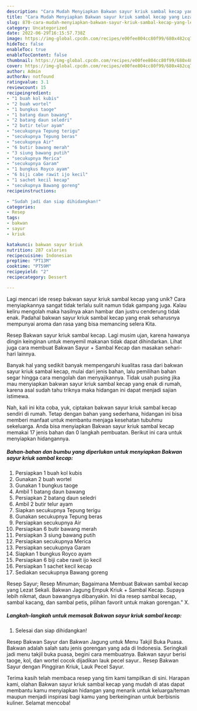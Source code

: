 ```yaml
---
description: "Cara Mudah Menyiapkan Bakwan sayur kriuk sambal kecap yang Lezat"
title: "Cara Mudah Menyiapkan Bakwan sayur kriuk sambal kecap yang Lezat"
slug: 870-cara-mudah-menyiapkan-bakwan-sayur-kriuk-sambal-kecap-yang-lezat
category: Uncategorized
date: 2022-06-29T16:15:57.738Z
image: https://img-global.cpcdn.com/recipes/e00fee804cc80f99/680x482cq70/bakwan-sayur-kriuk-sambal-kecap-foto-resep-utama.jpg
hideToc: false
enableToc: true
enableTocContent: false
thumbnail: https://img-global.cpcdn.com/recipes/e00fee804cc80f99/680x482cq70/bakwan-sayur-kriuk-sambal-kecap-foto-resep-utama.jpg
cover: https://img-global.cpcdn.com/recipes/e00fee804cc80f99/680x482cq70/bakwan-sayur-kriuk-sambal-kecap-foto-resep-utama.jpg
author: Admin
authorAv: notfound
ratingvalue: 3.1
reviewcount: 15
recipeingredient:
- "1 buah kol kubis"
- "2 buah wortel"
- "1 bungkus taoge"
- "1 batang daun bawang"
- "2 batang daun seledri"
- "2 butir telur ayam"
- "secukupnya Tepung terigu"
- "secukupnya Tepung beras"
- "secukupnya Air"
- "6 butir bawang merah"
- "3 siung bawang putih"
- "secukupnya Merica"
- "secukupnya Garam"
- "1 bungkus Royco ayam"
- "6 biji cabe rawit ijo kecil"
- "1 sachet kecil kecap"
- "secukupnya Bawang goreng"
recipeinstructions:

- "Sudah jadi dan siap dihidangkan!"
categories:
- Resep
tags:
- bakwan
- sayur
- kriuk

katakunci: bakwan sayur kriuk 
nutrition: 287 calories
recipecuisine: Indonesian
preptime: "PT13M"
cooktime: "PT59M"
recipeyield: "2"
recipecategory: Dessert

---
```





Lagi mencari ide resep bakwan sayur kriuk sambal kecap yang unik? Cara menyiapkannya sangat tidak terlalu sulit namun tidak gampang juga. Kalau keliru mengolah maka hasilnya akan hambar dan justru cenderung tidak enak. Padahal bakwan sayur kriuk sambal kecap yang enak seharusnya mempunyai aroma dan rasa yang bisa memancing selera Kita.





Resep Bakwan sayur kriuk sambal kecap. Lagi musim ujan, karena hawanya dingin keinginan untuk menyemil makanan tidak dapat dihindarkan. Lihat juga cara membuat Bakwan Sayur + Sambal Kecap dan masakan sehari-hari lainnya.

Banyak hal yang sedikit banyak mempengaruhi kualitas rasa dari bakwan sayur kriuk sambal kecap, mulai dari jenis bahan, lalu pemilihan bahan segar hingga cara mengolah dan menyajikannya. Tidak usah pusing jika mau menyiapkan bakwan sayur kriuk sambal kecap yang enak di rumah, karena asal sudah tahu triknya maka hidangan ini dapat menjadi sajian istimewa.






Nah, kali ini kita coba, yuk, ciptakan bakwan sayur kriuk sambal kecap sendiri di rumah. Tetap dengan bahan yang sederhana, hidangan ini bisa memberi manfaat untuk membantu menjaga kesehatan tubuhmu sekeluarga. Anda bisa menyiapkan Bakwan sayur kriuk sambal kecap memakai 17 jenis bahan dan 0 langkah pembuatan. Berikut ini cara untuk menyiapkan hidangannya.

<!--inarticleads1-->

##### Bahan-bahan dan bumbu yang diperlukan untuk menyiapkan Bakwan sayur kriuk sambal kecap:

1. Persiapkan 1 buah kol kubis
1. Gunakan 2 buah wortel
1. Gunakan 1 bungkus taoge
1. Ambil 1 batang daun bawang
1. Persiapkan 2 batang daun seledri
1. Ambil 2 butir telur ayam
1. Siapkan secukupnya Tepung terigu
1. Gunakan secukupnya Tepung beras
1. Persiapkan secukupnya Air
1. Persiapkan 6 butir bawang merah
1. Persiapkan 3 siung bawang putih
1. Persiapkan secukupnya Merica
1. Persiapkan secukupnya Garam
1. Siapkan 1 bungkus Royco ayam
1. Persiapkan 6 biji cabe rawit ijo kecil
1. Persiapkan 1 sachet kecil kecap
1. Sediakan secukupnya Bawang goreng


Resep Sayur; Resep Minuman; Bagaimana Membuat Bakwan sambal kecap yang Lezat Sekali. Bakwan Jagung Empuk Kriuk + Sambal Kecap. Supaya lebih nikmat, daun bawangnya dibanyakin. Ini dia resep sambal kecap, sambal kacang, dan sambal petis, pilihan favorit untuk makan gorengan.&#34; X. 

<!--inarticleads2-->

##### Langkah-langkah untuk memasak Bakwan sayur kriuk sambal kecap:


1. Selesai dan siap dihidangkan!

Resep Bakwan Sayur dan Bakwan Jagung untuk Menu Takjil Buka Puasa. Bakwan adalah salah satu jenis gorengan yang ada di Indonesia. Seringkali jadi menu takjil buka puasa, begini cara membuatnya. Bakwan sayur berisi taoge, kol, dan wortel cocok dijadikan lauk pecel sayur.. Resep Bakwan Sayur dengan Pinggiran Kriuk, Lauk Pecel Sayur. 

Terima kasih telah membaca resep yang tim kami tampilkan di sini. Harapan kami, olahan Bakwan sayur kriuk sambal kecap yang mudah di atas dapat membantu kamu menyiapkan hidangan yang menarik untuk keluarga/teman maupun menjadi inspirasi bagi kamu yang berkeinginan untuk berbisnis kuliner. Selamat mencoba!

